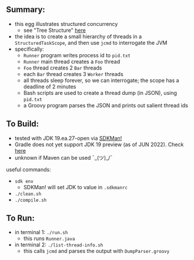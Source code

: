 
Summary:
---------

* this egg illustrates structured concurrency
    - see "Tree Structure" [here](https://download.java.net/java/early_access/loom/docs/api/jdk.incubator.concurrent/jdk/incubator/concurrent/StructuredTaskScope.html)
* the idea is to create a small hierarchy of threads in a `StructuredTaskScope`, and then use `jcmd` to interrogate the JVM
* specifically:
    - `Runner` program writes process id to `pid.txt`
    - `Runner` main thread creates a `Foo` thread
    - `Foo` thread creates 2 `Bar` threads
    - each `Bar` thread creates 3 `Worker` threads 
    - all threads sleep forever, so we can interrogate; the scope has a deadline of 2 minutes 
    - Bash scripts are used to create a thread dump (in JSON), using `pid.txt`
    - a Groovy program parses the JSON and prints out salient thread ids

To Build:
---------

* tested with JDK 19.ea.27-open via [SDKMan!](https://sdkman.io/)
* Gradle does not yet support JDK 19 preview (as of JUN 2022). Check [here](https://docs.gradle.org/current/userguide/compatibility.html)
* unknown if Maven can be used ¯\_(ツ)_/¯

useful commands:

* `sdk env`
    - SDKMan! will set JDK to value in `.sdkmanrc`
* `./clean.sh`
* `./compile.sh`

To Run:
---------
* in terminal 1: `./run.sh`
    - this runs `Runner.java`
* in terminal 2: `./list-thread-info.sh`
    - this calls `jcmd` and parses the output with `DumpParser.groovy`
